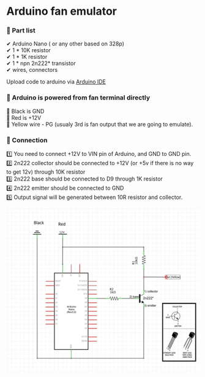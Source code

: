 # Arduino fan emulator

### 📌 Part list
✔ Arduino Nano ( or  any other based on 328p)  
✔ 1 * 10K resistor  
✔ 1 * 1K resistor  
✔ 1 * npn 2n222* transistor  
✔ wires, connectors  

Upload code to arduino via [Arduino IDE](https://www.arduino.cc/en/Main/Software)

### 📌 Arduino is powered from fan terminal directly
🔌 Black is GND  
🔌 Red is +12V  
🔌 Yellow wire - PG (usualy 3rd is fan output that we are going to emulate).

### 📌 Connection
1️⃣ You need to connect +12V to VIN pin of Arduino, and GND to GND pin.  
2️⃣ 2n222 collector should be connected to +12V (or +5v if there is no way to get 12v) through 10K resistor  
3️⃣ 2n222 base should be connected to D9 through 1K resistor  
4️⃣ 2n222 emitter should be connected to GND  
5️⃣ Output signal will be generated between 10R resistor and collector.

![Scheme](https://github.com/kofbox/Antminer-fan-emulator-fork/blob/master/Scheme.png)

